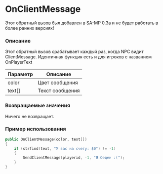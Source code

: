 # OnClientMessage
Этот обратный вызов был добавлен в SA-MP 0.3a и не будет работать в более ранних версиях!

### Описание
Этот обратный вызов срабатывает каждый раз, когда NPC видит ClientMessage.
Идентичная функция есть и для игроков с названием OnPlayerText

Параметр | Описание
---------|---------
color | Цвет сообщения
text[] | Текст сообщения

### Возвращаемые значения
Ничего не возвращает.
### Пример использования
```c++
public OnClientMessage(color, text[])
{
    if (strfind(text, "У вас на счету: $0") != -1)
    {
        SendClientMessage(playerid, -1, "Я беден :(");
    }
}
```
